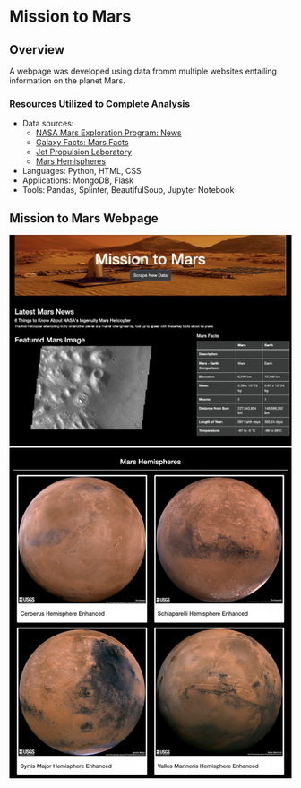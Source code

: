 # Mission to Mars

## Overview
A webpage was developed using data fromm multiple websites entailing information on the planet Mars.

### Resources Utilized to Complete Analysis
- Data sources:
  - [NASA Mars Exploration Program: News](https://mars.nasa.gov/news/?page=0&per_page=40&order=publish_date+desc%2Ccreated_at+desc&search=&category=19%2C165%2C184%2C204&blank_scope=Latest)
  - [Galaxy Facts: Mars Facts](https://galaxyfacts-mars.com/)
  - [Jet Propulsion Laboratory](https://spaceimages-mars.com)
  - [Mars Hemispheres](https://astrogeology.usgs.gov/search/results?q=hemisphere+enhanced&k1=target&v1=Mars)
- Languages: Python, HTML, CSS
- Applications: MongoDB, Flask
- Tools: Pandas, Splinter, BeautifulSoup, Jupyter Notebook

## Mission to Mars Webpage
![/Mission_to_Mars_Challenge/Resources/Mission_to_Mars.png](/Mission_to_Mars_Challenge/Resources/Mission_to_Mars.png)
![/Mission_to_Mars_Challenge/Resources/Mars_Hemispheres.png](/Mission_to_Mars_Challenge/Resources/Mars_Hemispheres.png)
